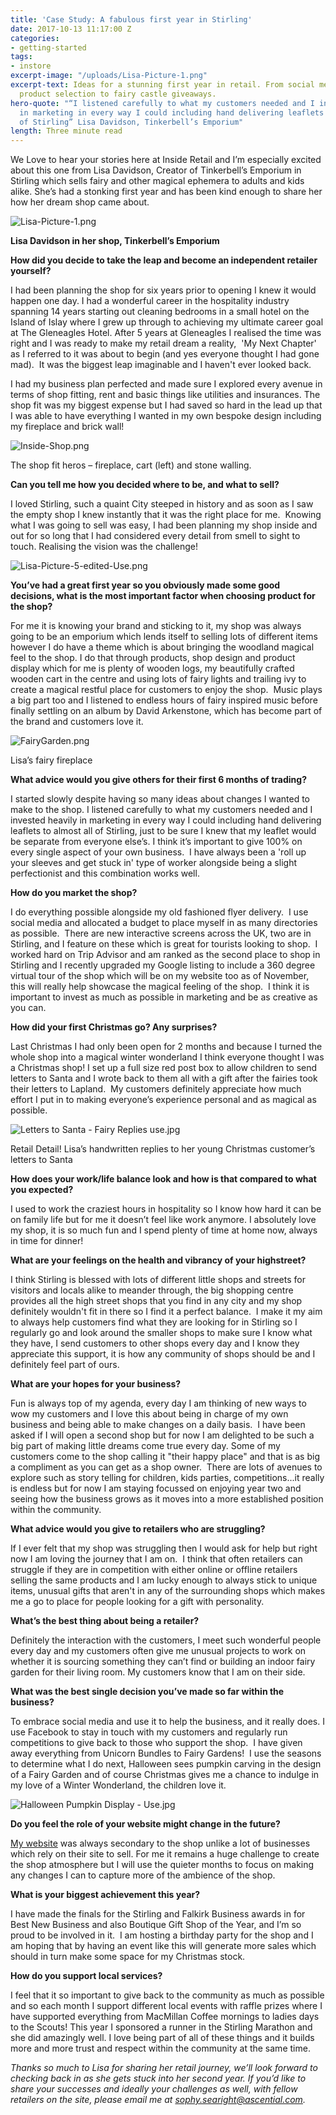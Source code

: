 ```yaml
---
title: 'Case Study: A fabulous first year in Stirling'
date: 2017-10-13 11:17:00 Z
categories:
- getting-started
tags:
- instore
excerpt-image: "/uploads/Lisa-Picture-1.png"
excerpt-text: Ideas for a stunning first year in retail. From social media to unique
  product selection to fairy castle giveaways.
hero-quote: "“I listened carefully to what my customers needed and I invested heavily
  in marketing in every way I could including hand delivering leaflets to almost all
  of Stirling” Lisa Davidson, Tinkerbell’s Emporium"
length: Three minute read
---
```


We Love to hear your stories here at Inside Retail and I’m especially excited about this one from Lisa Davidson, Creator of Tinkerbell’s Emporium in Stirling which sells fairy and other magical ephemera to adults and kids alike. She’s had a stonking first year and has been kind enough to share her how her dream shop came about.

![Lisa-Picture-1.png](/uploads/Lisa-Picture-1.png)

**Lisa Davidson in her shop, Tinkerbell’s Emporium**

**How did you decide to take the leap and become an independent retailer yourself?**

I had been planning the shop for six years prior to opening I knew it would happen one day. I had a wonderful career in the hospitality industry spanning 14 years starting out cleaning bedrooms in a small hotel on the Island of Islay where I grew up through to achieving my ultimate career goal at The Gleneagles Hotel. After 5 years at Gleneagles I realised the time was right and I was ready to make my retail dream a reality,  'My Next Chapter' as I referred to it was about to begin (and yes everyone thought I had gone mad).  It was the biggest leap imaginable and I haven't ever looked back.

I had my business plan perfected and made sure I explored every avenue in terms of shop fitting, rent and basic things like utilities and insurances. The shop fit was my biggest expense but I had saved so hard in the lead up that I was able to have everything I wanted in my own bespoke design including my fireplace and brick wall!

![Inside-Shop.png](/uploads/Inside-Shop.png)

The shop fit heros – fireplace, cart (left) and stone walling.

**Can you tell me how you decided where to be, and what to sell?**

I loved Stirling, such a quaint City steeped in history and as soon as I saw the empty shop I knew instantly that it was the right place for me.  Knowing what I was going to sell was easy, I had been planning my shop inside and out for so long that I had considered every detail from smell to sight to touch. Realising the vision was the challenge!

![Lisa-Picture-5-edited-Use.png](/uploads/Lisa-Picture-5-edited-Use.png)

**You’ve had a great first year so you obviously made some good decisions, what is the most important factor when choosing product for the shop?**

For me it is knowing your brand and sticking to it, my shop was always going to be an emporium which lends itself to selling lots of different items however I do have a theme which is about bringing the woodland magical feel to the shop. I do that through products, shop design and product display which for me is plenty of wooden logs, my beautifully crafted wooden cart in the centre and using lots of fairy lights and trailing ivy to create a magical restful place for customers to enjoy the shop.  Music plays a big part too and I listened to endless hours of fairy inspired music before finally settling on an album by David Arkenstone, which has become part of the brand and customers love it.

![FairyGarden.png](/uploads/FairyGarden.png)

Lisa’s fairy fireplace

**What advice would you give others for their first 6 months of trading?**

I started slowly despite having so many ideas about changes I wanted to make to the shop.  I listened carefully to what my customers needed and I invested heavily in marketing in every way I could including hand delivering leaflets to almost all of Stirling, just to be sure I knew that my leaflet would be separate from everyone else’s. I think it’s important to give 100% on every single aspect of your own business.  I have always been a 'roll up your sleeves and get stuck in' type of worker alongside being a slight perfectionist and this combination works well.

**How do you market the shop?**

I do everything possible alongside my old fashioned flyer delivery.  I use social media and allocated a budget to place myself in as many directories as possible.  There are new interactive screens across the UK, two are in Stirling, and I feature on these which is great for tourists looking to shop.  I worked hard on Trip Advisor and am ranked as the second place to shop in Stirling and I recently upgraded my Google listing to include a 360 degree virtual tour of the shop which will be on my website too as of November, this will really help showcase the magical feeling of the shop.  I think it is important to invest as much as possible in marketing and be as creative as you can.

**How did your first Christmas go? Any surprises?**

Last Christmas I had only been open for 2 months and because I turned the whole shop into a magical winter wonderland I think everyone thought I was a Christmas shop! I set up a full size red post box to allow children to send letters to Santa and I wrote back to them all with a gift after the fairies took their letters to Lapland.  My customers definitely appreciate how much effort I put in to making everyone’s experience personal and as magical as possible.

![Letters to Santa - Fairy Replies use.jpg](/uploads/Letters%20to%20Santa%20-%20Fairy%20Replies%20use.jpg)

Retail Detail! Lisa’s handwritten replies to her young Christmas customer’s letters to Santa

**How does your work/life balance look and how is that compared to what you expected?**

I used to work the craziest hours in hospitality so I know how hard it can be on family life but for me it doesn’t feel like work anymore. I absolutely love my shop, it is so much fun and I spend plenty of time at home now, always in time for dinner!

**What are your feelings on the health and vibrancy of your highstreet?**

I think Stirling is blessed with lots of different little shops and streets for visitors and locals alike to meander through, the big shopping centre provides all the high street shops that you find in any city and my shop definitely wouldn't fit in there so I find it a perfect balance.  I make it my aim to always help customers find what they are looking for in Stirling so I regularly go and look around the smaller shops to make sure I know what they have, I send customers to other shops every day and I know they appreciate this support, it is how any community of shops should be and I definitely feel part of ours.

**What are your hopes for your business?**

Fun is always top of my agenda, every day I am thinking of new ways to wow my customers and I love this about being in charge of my own business and being able to make changes on a daily basis.  I have been asked if I will open a second shop but for now I am delighted to be such a big part of making little dreams come true every day. Some of my customers come to the shop calling it "their happy place" and that is as big a compliment as you can get as a shop owner.  There are lots of avenues to explore such as story telling for children, kids parties, competitions...it really is endless but for now I am staying focussed on enjoying year two and seeing how the business grows as it moves into a more established position within the community.

**What advice would you give to retailers who are struggling?**

If I ever felt that my shop was struggling then I would ask for help but right now I am loving the journey that I am on.  I think that often retailers can struggle if they are in competition with either online or offline retailers selling the same products and I am lucky enough to always stick to unique items, unusual gifts that aren't in any of the surrounding shops which makes me a go to place for people looking for a gift with personality.

**What’s the best thing about being a retailer?**

Definitely the interaction with the customers, I meet such wonderful people every day and my customers often give me unusual projects to work on whether it is sourcing something they can’t find or building an indoor fairy garden for their living room. My customers know that I am on their side.

**What was the best single decision you’ve made so far within the business?**

To embrace social media and use it to help the business, and it really does. I use Facebook to stay in touch with my customers and regularly run competitions to give back to those who support the shop.  I have given away everything from Unicorn Bundles to Fairy Gardens!  I use the seasons to determine what I do next, Halloween sees pumpkin carving in the design of a Fairy Garden and of course Christmas gives me a chance to indulge in my love of a Winter Wonderland, the children love it.

![Halloween Pumpkin Display - Use.jpg](/uploads/Halloween%20Pumpkin%20Display%20-%20Use.jpg)

**Do you feel the role of your website might change in the future?**

[My website](http://www.tinkerbellsemporium.co.uk/) was always secondary to the shop unlike a lot of businesses which rely on their site to sell. For me it remains a huge challenge to create the shop atmosphere but I will use the quieter months to focus on making any changes I can to capture more of the ambience of the shop.

**What is your biggest achievement this year?**

I have made the finals for the Stirling and Falkirk Business awards in for Best New Business and also Boutique Gift Shop of the Year, and I’m so proud to be involved in it.  I am hosting a birthday party for the shop and I am hoping that by having an event like this will generate more sales which should in turn make some space for my Christmas stock.

**How do you support local services?**

I feel that it so important to give back to the community as much as possible and so each month I support different local events with raffle prizes where I have supported everything from MacMillan Coffee mornings to ladies days to the Scouts! This year I sponsored a runner in the Stirling Marathon and she did amazingly well. I love being part of all of these things and it builds more and more trust and respect within the community at the same time.

*Thanks so much to Lisa for sharing her retail journey, we’ll look forward to checking back in as she gets stuck into her second year. If you’d like to share your successes and ideally your challenges as well, with fellow retailers on the site, please email me at sophy.searight@ascential.com.*